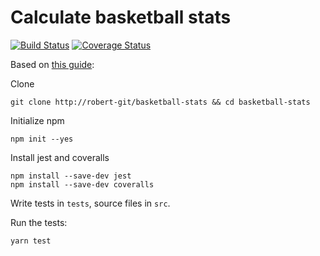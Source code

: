 # Calculate basketball stats

[![Build Status](https://travis-ci.com/robert-git/basketball-stats.svg?branch=master)](https://travis-ci.com/robert-git/basketball-stats) [![Coverage Status](https://coveralls.io/repos/github/robert-git/basketball-stats/badge.svg?branch=master)](https://coveralls.io/github/robert-git/basketball-stats?branch=master)

Based on [this guide](http://carlosborg.es/blog/2017/10/27/jest-travis-coveralls):

Clone
```
git clone http://robert-git/basketball-stats && cd basketball-stats
```

Initialize npm
```
npm init --yes
```

Install jest and coveralls
```
npm install --save-dev jest
npm install --save-dev coveralls
```

Write tests in `tests`, source files in `src`.

Run the tests:
```
yarn test
```
